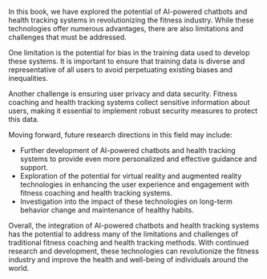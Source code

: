 

In this book, we have explored the potential of AI-powered chatbots and health tracking systems in revolutionizing the fitness industry. While these technologies offer numerous advantages, there are also limitations and challenges that must be addressed.

One limitation is the potential for bias in the training data used to develop these systems. It is important to ensure that training data is diverse and representative of all users to avoid perpetuating existing biases and inequalities.

Another challenge is ensuring user privacy and data security. Fitness coaching and health tracking systems collect sensitive information about users, making it essential to implement robust security measures to protect this data.

Moving forward, future research directions in this field may include:

* Further development of AI-powered chatbots and health tracking systems to provide even more personalized and effective guidance and support.
* Exploration of the potential for virtual reality and augmented reality technologies in enhancing the user experience and engagement with fitness coaching and health tracking systems.
* Investigation into the impact of these technologies on long-term behavior change and maintenance of healthy habits.

Overall, the integration of AI-powered chatbots and health tracking systems has the potential to address many of the limitations and challenges of traditional fitness coaching and health tracking methods. With continued research and development, these technologies can revolutionize the fitness industry and improve the health and well-being of individuals around the world.
